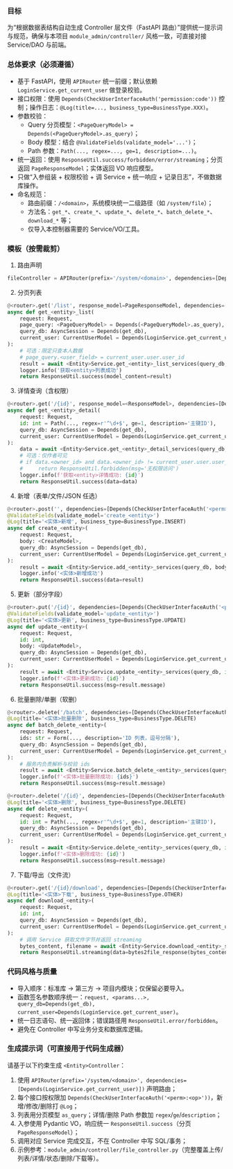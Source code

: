 ### 目标
为“根据数据表结构自动生成 Controller 层文件（FastAPI 路由）”提供统一提示词与规范，确保与本项目 `module_admin/controller/` 风格一致，可直接对接 Service/DAO 与前端。

### 总体要求（必须遵循）
- 基于 FastAPI，使用 `APIRouter` 统一前缀；默认依赖 `LoginService.get_current_user` 做登录校验。
- 接口权限：使用 `Depends(CheckUserInterfaceAuth('permission:code'))` 控制；操作日志：`@Log(title=..., business_type=BusinessType.XXX)`。
- 参数校验：
  - Query 分页模型：`<PageQueryModel> = Depends(<PageQueryModel>.as_query)`；
  - Body 模型：结合 `@ValidateFields(validate_model='...')`；
  - Path 参数：`Path(..., regex=..., ge=1, description=...)`。
- 统一返回：使用 `ResponseUtil.success/forbidden/error/streaming`；分页返回 `PageResponseModel`；实体返回 VO 响应模型。
- 只做“入参组装 + 权限校验 + 调 Service + 统一响应 + 记录日志”，不做数据库操作。
- 命名规范：
  - 路由前缀：`/<domain>`，系统模块统一二级路径（如 `/system/file`）；
  - 方法名：`get_*`、`create_*`、`update_*`、`delete_*`、`batch_delete_*`、`download_*` 等；
  - 仅导入本控制器需要的 Service/VO/工具。

### 模板（按需裁剪）

1) 路由声明
```python
fileController = APIRouter(prefix='/system/<domain>', dependencies=[Depends(LoginService.get_current_user)])
```

2) 分页列表
```python
@<router>.get('/list', response_model=PageResponseModel, dependencies=[Depends(CheckUserInterfaceAuth('<perm>:list'))])
async def get_<entity>_list(
    request: Request,
    page_query: <PageQueryModel> = Depends(<PageQueryModel>.as_query),
    query_db: AsyncSession = Depends(get_db),
    current_user: CurrentUserModel = Depends(LoginService.get_current_user),
):
    # 可选：限定只查本人数据
    # page_query.<user_field> = current_user.user.user_id
    result = await <Entity>Service.get_<entity>_list_services(query_db, page_query, is_page=True)
    logger.info('获取<entity>列表成功')
    return ResponseUtil.success(model_content=result)
```

3) 详情查询（含权限）
```python
@<router>.get('/{id}', response_model=<ResponseModel>, dependencies=[Depends(CheckUserInterfaceAuth('<perm>:query'))])
async def get_<entity>_detail(
    request: Request,
    id: int = Path(..., regex=r'^\d+$', ge=1, description='主键ID'),
    query_db: AsyncSession = Depends(get_db),
    current_user: CurrentUserModel = Depends(LoginService.get_current_user),
):
    data = await <Entity>Service.get_<entity>_detail_services(query_db, id)
    # 可选：仅作者可见
    # if data.<owner_id> and data.<owner_id> != current_user.user.user_id:
    #     return ResponseUtil.forbidden(msg='无权限访问')
    logger.info(f'获取<entity>详情成功: {id}')
    return ResponseUtil.success(data=data)
```

4) 新增（表单/文件/JSON 任选）
```python
@<router>.post('', dependencies=[Depends(CheckUserInterfaceAuth('<perm>:add'))])
@ValidateFields(validate_model='create_<entity>')
@Log(title='<实体>新增', business_type=BusinessType.INSERT)
async def create_<entity>(
    request: Request,
    body: <CreateModel>,
    query_db: AsyncSession = Depends(get_db),
    current_user: CurrentUserModel = Depends(LoginService.get_current_user),
):
    result = await <Entity>Service.add_<entity>_services(query_db, body, current_user)
    logger.info('<实体>新增成功')
    return ResponseUtil.success(data=result)
```

5) 更新（部分字段）
```python
@<router>.put('/{id}', dependencies=[Depends(CheckUserInterfaceAuth('<perm>:edit'))])
@ValidateFields(validate_model='update_<entity>')
@Log(title='<实体>更新', business_type=BusinessType.UPDATE)
async def update_<entity>(
    request: Request,
    id: int,
    body: <UpdateModel>,
    query_db: AsyncSession = Depends(get_db),
    current_user: CurrentUserModel = Depends(LoginService.get_current_user),
):
    result = await <Entity>Service.update_<entity>_services(query_db, id, body, current_user)
    logger.info(f'<实体>更新成功: {id}')
    return ResponseUtil.success(msg=result.message)
```

6) 批量删除/单删（软删）
```python
@<router>.delete('/batch', dependencies=[Depends(CheckUserInterfaceAuth('<perm>:remove'))])
@Log(title='<实体>批量删除', business_type=BusinessType.DELETE)
async def batch_delete_<entity>(
    request: Request,
    ids: str = Form(..., description='ID 列表，逗号分隔'),
    query_db: AsyncSession = Depends(get_db),
    current_user: CurrentUserModel = Depends(LoginService.get_current_user),
):
    # 服务内负责解析与校验 ids
    result = await <Entity>Service.batch_delete_<entity>_services(query_db, ids, current_user.user.user_id, current_user.user.user_name)
    logger.info(f'<实体>批量删除成功: {ids}')
    return ResponseUtil.success(msg=result.message)

@<router>.delete('/{id}', dependencies=[Depends(CheckUserInterfaceAuth('<perm>:remove'))])
@Log(title='<实体>删除', business_type=BusinessType.DELETE)
async def delete_<entity>(
    request: Request,
    id: int = Path(..., regex=r'^\d+$', ge=1, description='主键ID'),
    query_db: AsyncSession = Depends(get_db),
    current_user: CurrentUserModel = Depends(LoginService.get_current_user),
):
    result = await <Entity>Service.delete_<entity>_services(query_db, id, current_user.user.user_name)
    logger.info(f'<实体>删除成功: {id}')
    return ResponseUtil.success(msg=result.message)
```

7) 下载/导出（文件流）
```python
@<router>.get('/{id}/download', dependencies=[Depends(CheckUserInterfaceAuth('<perm>:download'))])
@Log(title='<实体>下载', business_type=BusinessType.OTHER)
async def download_<entity>(
    request: Request,
    id: int,
    query_db: AsyncSession = Depends(get_db),
    current_user: CurrentUserModel = Depends(LoginService.get_current_user),
):
    # 调用 Service 获取文件字节并返回 streaming
    bytes_content, filename = await <Entity>Service.download_<entity>_services(query_db, id, current_user.user.user_id)
    return ResponseUtil.streaming(data=bytes2file_response(bytes_content, filename))
```

### 代码风格与质量
- 导入顺序：标准库 → 第三方 → 项目内模块；仅保留必要导入。
- 函数签名参数顺序统一：`request, <params...>, query_db=Depends(get_db), current_user=Depends(LoginService.get_current_user)`。
- 统一日志语句、统一返回体；错误路径用 `ResponseUtil.error/forbidden`。
- 避免在 Controller 中写业务分支和数据库逻辑。

### 生成提示词（可直接用于代码生成器）
请基于以下约束生成 `<Entity>Controller`：
1) 使用 `APIRouter(prefix='/system/<domain>', dependencies=[Depends(LoginService.get_current_user)])` 声明路由；
2) 每个接口按权限加 `Depends(CheckUserInterfaceAuth('<perm>:<op>'))`，新增/修改/删除打 `@Log`；
3) 列表用分页模型 `as_query`；详情/删除 Path 参数加 `regex`/`ge`/`description`；
4) 入参使用 Pydantic VO，响应统一 `ResponseUtil.success`（分页 `PageResponseModel`）；
5) 调用对应 Service 完成交互，不在 Controller 中写 SQL/事务；
6) 示例参考：`module_admin/controller/file_controller.py`（完整覆盖上传/列表/详情/状态/删除/下载等）。


